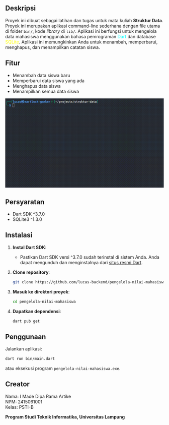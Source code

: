 ## Deskripsi

Proyek ini dibuat sebagai latihan dan tugas untuk mata kuliah **Struktur Data**. Proyek ini merupakan aplikasi command-line sederhana dengan file utama di folder `bin/`, kode _library_ di `lib/`. Aplikasi ini berfungsi untuk mengelola data mahasiswa menggunakan bahasa pemrograman <span style="color:aqua;">Dart</span> dan database <span style="color: yellow;">SQLite</span>. Aplikasi ini memungkinkan Anda untuk menambah, memperbarui, menghapus, dan menampilkan catatan siswa.  

## Fitur

- Menambah data siswa baru
- Memperbarui data siswa yang ada
- Menghapus data siswa
- Menampilkan semua data siswa

![Preview](https://raw.githubusercontent.com/lucas-backend/pengelola-nilai-mahasiswa/main/program-preview.gif)

## Persyaratan

- Dart SDK ^3.7.0
- SQLite3 ^1.3.0

## Instalasi

1. **Instal Dart SDK**:
   - Pastikan Dart SDK versi ^3.7.0 sudah terinstal di sistem Anda. Anda dapat mengunduh dan menginstalnya dari [situs resmi Dart](https://dart.dev/get-dart).

2. **Clone repository**:
    ```sh
    git clone https://github.com/lucas-backend/pengelola-nilai-mahasiswa
    ```

3. **Masuk ke direktori proyek**:
    ```sh
    cd pengelola-nilai-mahasiswa
    ```

4. **Dapatkan dependensi**:
    ```sh
    dart pub get
    ```

## Penggunaan

Jalankan aplikasi:
```sh
dart run bin/main.dart
```
atau eksekusi program `pengelola-nilai-mahasiswa.exe`.

## Creator

Nama: I Made Dipa Rama Artike <br>
NPM: 2415061001 <br>
Kelas: PSTI-B <br>

**Program Studi Teknik Informatika, Universitas Lampung**
